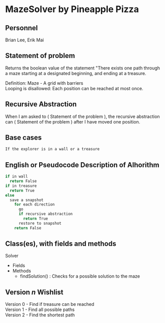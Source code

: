 # MazeSolver by Pineapple Pizza
## Personnel
Brian Lee, Erik Mai

## Statement of problem
Returns the boolean value of the statement "There exists one path through a maze starting at a designated beginning, and ending at a treasure.

Definition: Maze - A grid with barriers  
Looping is disallowed: Each position can be reached at most once.

## Recursive Abstraction
When I am asked to ( Statement of the problem ), the recursive abstraction can ( Statement of the problem ) after I have moved one position.

## Base cases
```Java
If the explorer is in a wall or a treasure
```

## English or Pseudocode Description of Alhorithm
```Java
if in wall
  return False
if in treasure
  return True  
else  
  save a snapshot
    for each direction
      go
      if recursive abstraction
        return True
      restore to snapshot
    return False
```
## Class(es), with fields and methods

Solver
   - Fields
   - Methods
     - findSolution() : Checks for a possible solution to the maze
   
## Version *n* Wishlist
Version 0 - Find if treasure can be reached  
Version 1 - Find all possible paths  
Version 2 - Find the shortest path  
